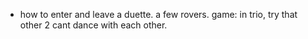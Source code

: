 * how to enter and leave a duette. a few rovers. game: in trio, try that other 2 cant dance with each other.
